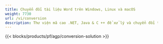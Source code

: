 ```yaml
---
title: Chuyển đổi tài liệu Word trên Windows, Linux và macOS 
weight: 7730
url: /vi/conversion
description: Thư viện mã cao .NET, Java & C ++ để xử lý và chuyển đổi tài liệu Word.
---
```


{{< blocks/products/pf/agp/conversion-solution >}} 